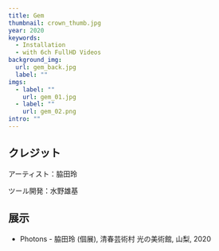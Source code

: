 ```yaml
---
title: Gem
thumbnail: crown_thumb.jpg
year: 2020
keywords:
  - Installation
  - with 6ch FullHD Videos
background_img:
  url: gem_back.jpg
  label: ""
imgs:
  - label: ""
    url: gem_01.jpg
  - label: ""
    url: gem_02.png
intro: ""
---
```


## クレジット

アーティスト：脇田玲

ツール開発：水野雄基

## 展示

- Photons - 脇田玲 (個展), 清春芸術村 光の美術館, 山梨, 2020
